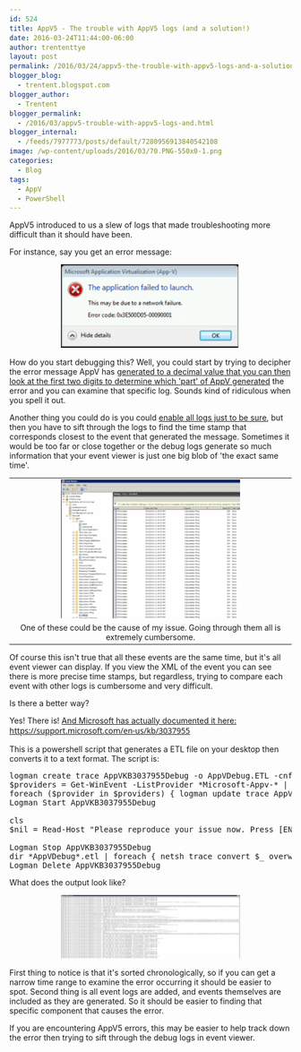 ```yaml
---
id: 524
title: AppV5 - The trouble with AppV5 logs (and a solution!)
date: 2016-03-24T11:44:00-06:00
author: trententtye
layout: post
permalink: /2016/03/24/appv5-the-trouble-with-appv5-logs-and-a-solution/
blogger_blog:
  - trentent.blogspot.com
blogger_author:
  - Trentent
blogger_permalink:
  - /2016/03/appv5-trouble-with-appv5-logs-and.html
blogger_internal:
  - /feeds/7977773/posts/default/7280956913840542108
image: /wp-content/uploads/2016/03/70.PNG-550x0-1.png
categories:
  - Blog
tags:
  - AppV
  - PowerShell
---
```

AppV5 introduced to us a slew of logs that made troubleshooting more difficult than it should have been.

For instance, say you get an error message:

<div style="clear: both; text-align: center;">
  <a style="margin-left: 1em; margin-right: 1em;" href="/wp-content/uploads/2016/03/70.PNG-550x0-1.png"><img src="/wp-content/uploads/2016/03/70.PNG-550x0-1-300x141.png" width="320" height="149" border="0" /></a>
</div>

How do you start debugging this?  Well, you could start by trying to decipher the error message AppV has [generated to a decimal value that you can then look at the first two digits to determine which 'part' of AppV generated](http://blogs.technet.com/b/gladiatormsft/archive/2013/11/13/app-v-on-operational-troubleshooting-of-the-v5-client.aspx) the error and you can examine that specific log.  Sounds kind of ridiculous when you spell it out.

Another thing you could do is you could [enable all logs just to be sure](http://www.applepie.se/app-v-5-enable-or-disable-all-debug-logs), but then you have to sift through the logs to find the time stamp that corresponds closest to the event that generated the message.  Sometimes it would be too far or close together or the debug logs generate so much information that your event viewer is just one big blob of 'the exact same time'.

<table style="margin-left: auto; margin-right: auto; text-align: center;" cellspacing="0" cellpadding="0" align="center">
  <tr>
    <td style="text-align: center;">
      <a style="margin-left: auto; margin-right: auto;" href="/wp-content/uploads/2016/03/1-4.png"><img src="/wp-content/uploads/2016/03/1-4-300x233.png" width="320" height="248" border="0" /></a>
    </td>
  </tr>
  
  <tr>
    <td style="text-align: center;">
      One of these could be the cause of my issue.  Going through them all is extremely cumbersome.
    </td>
  </tr>
</table>

Of course this isn't true that all these events are the same time, but it's all event viewer can display.  If you view the XML of the event you can see there is more precise time stamps, but regardless, trying to compare each event with other logs is cumbersome and very difficult.

Is there a better way?

Yes!  There is!  [And Microsoft has actually documented it here:](https://support.microsoft.com/en-us/kb/3037955)  
<span style="background-color: white; color: #333333; font-family: 'segoe ui' , 'lucida grande' , 'verdana' , 'arial' , 'helvetica' , sans-serif; font-size: 14px; line-height: 20.162px;"><a href="https://support.microsoft.com/en-us/kb/3037955">https://support.microsoft.com/en-us/kb/3037955</a></span>

This is a powershell script that generates a ETL file on your desktop then converts it to a text format.  The script is:

<pre class="lang:ps decode:true ">logman create trace AppVKB3037955Debug -o AppVDebug.ETL -cnf 01:00:00 -nb 10 250 -bs 16 -max 512 -ow -y
$providers = Get-WinEvent -ListProvider *Microsoft-Appv-* | Select-Object Name | Where-Object -Property Name -NotMatch "SharedPerformance"
foreach ($provider in $providers) { logman update trace AppVkb3037955Debug -p $($provider.Name) 0xe000000000ffffff 0x5 | Out-Null }
Logman Start AppVKB3037955Debug
 
cls
$nil = Read-Host "Please reproduce your issue now. Press [ENTER] when done."
 
Logman Stop AppVKB3037955Debug
dir *AppVDebug*.etl | foreach { netsh trace convert $_ overwrite=yes}
Logman Delete AppVKB3037955Debug</pre>

What does the output look like?

<div style="clear: both; text-align: center;">
  <a style="margin-left: 1em; margin-right: 1em;" href="/wp-content/uploads/2016/03/5-2.png"><img src="/wp-content/uploads/2016/03/5-2-300x106.png" width="320" height="113" border="0" /></a>
</div>

First thing to notice is that it's sorted chronologically, so if you can get a narrow time range to examine the error occurring it should be easier to spot.  Second thing is all event logs are added, and events themselves are included as they are generated.  So it should be easier to finding that specific component that causes the error.

If you are encountering AppV5 errors, this may be easier to help track down the error then trying to sift through the debug logs in event viewer.

<!-- AddThis Advanced Settings generic via filter on the_content -->

<!-- AddThis Share Buttons generic via filter on the_content -->